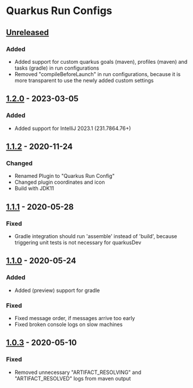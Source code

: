 # Quarkus Run Configs

## [Unreleased]

### Added

- Added support for custom quarkus goals (maven), profiles (maven) and tasks (gradle) in run configurations
- Removed "compileBeforeLaunch" in run configurations, because it is more transparent to use the newly added custom settings

## [1.2.0] - 2023-03-05

### Added
- Added support for IntelliJ 2023.1 (231.7864.76+)

## [1.1.2] - 2020-11-24

### Changed
- Renamed Plugin to "Quarkus Run Config"
- Changed plugin coordinates and icon
- Build with JDK11

## [1.1.1] - 2020-05-28

### Fixed
- Gradle integration should run 'assemble' instead of 'build', because triggering unit tests is not necessary for quarkusDev

## [1.1.0] - 2020-05-24

### Added
- Added (preview) support for gradle

### Fixed
- Fixed message order, if messages arrive too early
- Fixed broken console logs on slow machines

## [1.0.3] - 2020-05-10

### Fixed
- Removed unnecessary "ARTIFACT_RESOLVING" and "ARTIFACT_RESOLVED" logs from maven output

[Unreleased]: https://github.com/conceptivesolutions/quarkus-intellij-plugin/compare/v1.2.0...HEAD
[1.2.0]: https://github.com/conceptivesolutions/quarkus-intellij-plugin/compare/v1.1.2...v1.2.0
[1.1.2]: https://github.com/conceptivesolutions/quarkus-intellij-plugin/compare/v1.1.1...v1.1.2
[1.1.1]: https://github.com/conceptivesolutions/quarkus-intellij-plugin/compare/v1.1.0...v1.1.1
[1.1.0]: https://github.com/conceptivesolutions/quarkus-intellij-plugin/compare/v1.0.3...v1.1.0
[1.0.3]: https://github.com/conceptivesolutions/quarkus-intellij-plugin/commits/v1.0.3
